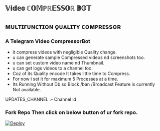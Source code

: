 ## 𝕍𝕚𝕕𝕖𝕠 ℂ𝕆𝕄ℙℝ𝔼𝕊𝕊𝕆ℝ 𝔹𝕆𝕋  

## ᴍᴜʟᴛɪғᴜɴᴄᴛɪᴏɴ ǫᴜᴀʟɪᴛʏ ᴄᴏᴍᴘʀᴇssᴏʀ  

### A Telegram Video CompressorBot  

- it compress videos with negligible Quality change.
- u can generate sample Compressed videos nd screenshots too.
- u can set custom video name nd Thumbnail.
- u can get logs videos to a channel too.
- Coz of its Quality encode It takes little time to Compress.
- For now i set it for maximum 5 Processes at a time.
- Its Running Without Db so Block /ban /Broadcast Feature is currently Not available.

UPDATES_CHANNEL :- Channel id
### Fork Repo Then click on below button of ur fork repo.  
[![Deploy](https://www.herokucdn.com/deploy/button.svg)](https://heroku.com/deploy)
